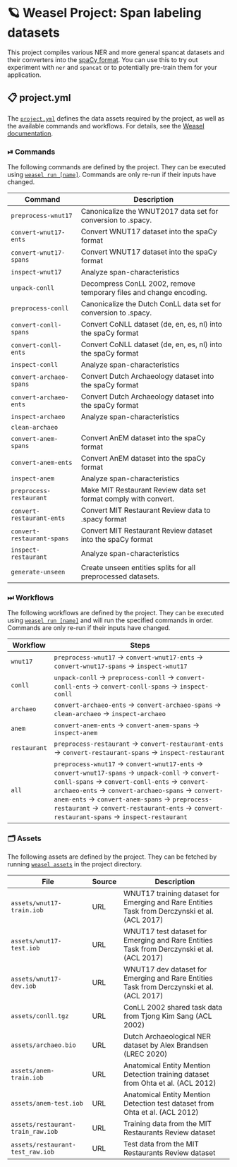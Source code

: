 <!-- WEASEL: AUTO-GENERATED DOCS START (do not remove) -->

# 🪐 Weasel Project: Span labeling datasets

This project compiles various NER and more general spancat datasets 
and their converters into the [spaCy format](https://spacy.io/api/data-formats). 
You can use this to try out experiment with `ner` and `spancat`
or to potentially pre-train them for your application.


## 📋 project.yml

The [`project.yml`](project.yml) defines the data assets required by the
project, as well as the available commands and workflows. For details, see the
[Weasel documentation](https://github.com/explosion/weasel).

### ⏯ Commands

The following commands are defined by the project. They
can be executed using [`weasel run [name]`](https://github.com/explosion/weasel/tree/main/docs/cli.md#rocket-run).
Commands are only re-run if their inputs have changed.

| Command | Description |
| --- | --- |
| `preprocess-wnut17` | Canonicalize the WNUT2017 data set for conversion to .spacy. |
| `convert-wnut17-ents` | Convert WNUT17 dataset into the spaCy format |
| `convert-wnut17-spans` | Convert WNUT17 dataset into the spaCy format |
| `inspect-wnut17` | Analyze span-characteristics |
| `unpack-conll` | Decompress ConLL 2002, remove temporary files and change encoding. |
| `preprocess-conll` | Canonicalize the Dutch ConLL data set for conversion to .spacy. |
| `convert-conll-spans` | Convert CoNLL dataset (de, en, es, nl) into the spaCy format |
| `convert-conll-ents` | Convert CoNLL dataset (de, en, es, nl) into the spaCy format |
| `inspect-conll` | Analyze span-characteristics |
| `convert-archaeo-spans` | Convert Dutch Archaeology dataset into the spaCy format |
| `convert-archaeo-ents` | Convert Dutch Archaeology dataset into the spaCy format |
| `inspect-archaeo` | Analyze span-characteristics |
| `clean-archaeo` |  |
| `convert-anem-spans` | Convert AnEM dataset into the spaCy format |
| `convert-anem-ents` | Convert AnEM dataset into the spaCy format |
| `inspect-anem` | Analyze span-characteristics |
| `preprocess-restaurant` | Make MIT Restaurant Review data set format comply with convert. |
| `convert-restaurant-ents` | Convert MIT Restaurant Review data to .spacy format |
| `convert-restaurant-spans` | Convert MIT Restaurant Review dataset into the spaCy format |
| `inspect-restaurant` | Analyze span-characteristics |
| `generate-unseen` | Create unseen entities splits for all preprocessed datasets. |

### ⏭ Workflows

The following workflows are defined by the project. They
can be executed using [`weasel run [name]`](https://github.com/explosion/weasel/tree/main/docs/cli.md#rocket-run)
and will run the specified commands in order. Commands are only re-run if their
inputs have changed.

| Workflow | Steps |
| --- | --- |
| `wnut17` | `preprocess-wnut17` &rarr; `convert-wnut17-ents` &rarr; `convert-wnut17-spans` &rarr; `inspect-wnut17` |
| `conll` | `unpack-conll` &rarr; `preprocess-conll` &rarr; `convert-conll-ents` &rarr; `convert-conll-spans` &rarr; `inspect-conll` |
| `archaeo` | `convert-archaeo-ents` &rarr; `convert-archaeo-spans` &rarr; `clean-archaeo` &rarr; `inspect-archaeo` |
| `anem` | `convert-anem-ents` &rarr; `convert-anem-spans` &rarr; `inspect-anem` |
| `restaurant` | `preprocess-restaurant` &rarr; `convert-restaurant-ents` &rarr; `convert-restaurant-spans` &rarr; `inspect-restaurant` |
| `all` | `preprocess-wnut17` &rarr; `convert-wnut17-ents` &rarr; `convert-wnut17-spans` &rarr; `unpack-conll` &rarr; `convert-conll-spans` &rarr; `convert-conll-ents` &rarr; `convert-archaeo-ents` &rarr; `convert-archaeo-spans` &rarr; `convert-anem-ents` &rarr; `convert-anem-spans` &rarr; `preprocess-restaurant` &rarr; `convert-restaurant-ents` &rarr; `convert-restaurant-spans` &rarr; `inspect-restaurant` |

### 🗂 Assets

The following assets are defined by the project. They can
be fetched by running [`weasel assets`](https://github.com/explosion/weasel/tree/main/docs/cli.md#open_file_folder-assets)
in the project directory.

| File | Source | Description |
| --- | --- | --- |
| `assets/wnut17-train.iob` | URL | WNUT17 training dataset for Emerging and Rare Entities Task from Derczynski et al. (ACL 2017) |
| `assets/wnut17-test.iob` | URL | WNUT17 test dataset for Emerging and Rare Entities Task from Derczynski et al. (ACL 2017) |
| `assets/wnut17-dev.iob` | URL | WNUT17 dev dataset for Emerging and Rare Entities Task from Derczynski et al. (ACL 2017) |
| `assets/conll.tgz` | URL | ConLL 2002 shared task data from Tjong Kim Sang (ACL 2002) |
| `assets/archaeo.bio` | URL | Dutch Archaeological NER dataset by Alex Brandsen (LREC 2020) |
| `assets/anem-train.iob` | URL | Anatomical Entity Mention Detection training dataset from Ohta et al. (ACL 2012) |
| `assets/anem-test.iob` | URL | Anatomical Entity Mention Detection test dataset from Ohta et al. (ACL 2012) |
| `assets/restaurant-train_raw.iob` | URL | Training data from the MIT Restaurants Review dataset |
| `assets/restaurant-test_raw.iob` | URL | Test data from the MIT Restaurants Review dataset |

<!-- WEASEL: AUTO-GENERATED DOCS END (do not remove) -->
